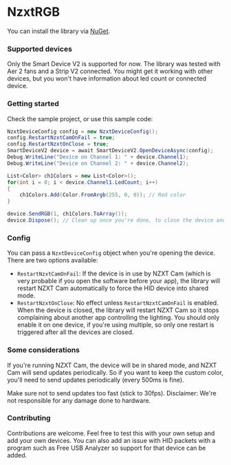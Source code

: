 # NzxtRGB
You can install the library via [NuGet](https://www.nuget.org/packages/NzxtRGB/).

### Supported devices
Only the Smart Device V2 is supported for now. The library was tested with Aer 2 fans and a Strip V2 connected. You might get it working with other devices, but you won't have information about led count or connected device.

### Getting started

Check the sample project, or use this sample code:

```csharp
NzxtDeviceConfig config = new NzxtDeviceConfig();
config.RestartNzxtCamOnFail = true;
config.RestartNzxtOnClose = true;
SmartDeviceV2 device = await SmartDeviceV2.OpenDeviceAsync(config);
Debug.WriteLine("Device on Channel 1: " + device.Channel1);
Debug.WriteLine("Device on Channel 2: " + device.Channel2);

List<Color> ch1Colors = new List<Color>();
for(int i = 0; i < device.Channel1.LedCount; i++)
{
    ch1Colors.Add(Color.FromArgb(255, 0, 0)); // Red color
}

device.SendRGB(1, ch1Colors.ToArray());
device.Dispose(); // Clean up once you're done, to close the device and restart NZXT Cam when applicable

```

### Config
You can pass a `NzxtDeviceConfig` object when you're opening the device.
There are two options available:
- `RestartNzxtCamOnFail`: If the device is in use by NZXT Cam (which is very probable if you open the software before your app), the library will restart NZXT Cam automatically to force the HID device into shared mode.
- `RestartNzxtOnClose`: No effect unless `RestartNzxtCamOnFail` is enabled. When the device is closed, the library will restart NZXT Cam so it stops complaining about another app controlling the lighting. You should only enable it on one device, if you're using multiple, so only one restart is triggered after all the devices are closed.

### Some considerations

If you're running NZXT Cam, the device will be in shared mode, and NZXT Cam will send updates periodically. So if you want to keep the custom color, you'll need to send updates periodically (every 500ms is fine).

Make sure not to send updates too fast (stick to 30fps). Disclaimer: We're not responsible for any damage done to hardware.

### Contributing
Contributions are welcome. Feel free to test this with your own setup and add your own devices. You can also add an issue with HID packets with a program such as Free USB Analyzer so support for that device can be added.
